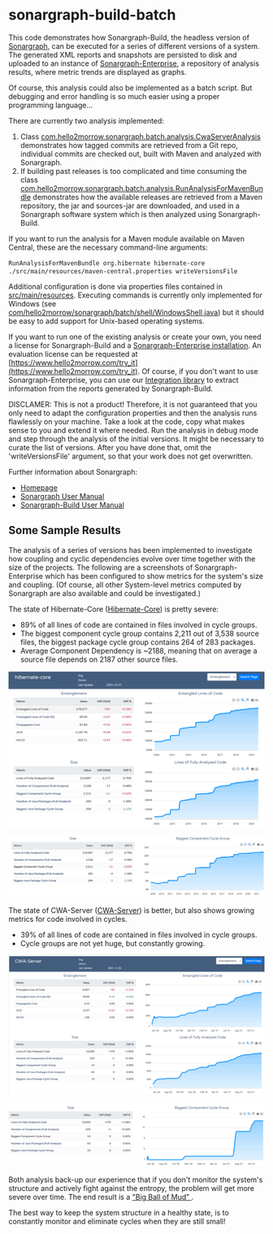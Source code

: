 # sonargraph-build-batch
This code demonstrates how Sonargraph-Build, the headless version of [Sonargraph](https://www.hello2morrow.com/), can be executed for a series of different versions of a system.
The generated XML reports and snapshots are persisted to disk and uploaded to an instance of [Sonargraph-Enterprise](https://www.hello2morrow.com/products/sonargraph/enterprise), 
a repository of analysis results, where metric trends are displayed as graphs.

Of course, this analysis could also be implemented as a batch script. But debugging and error handling is so much easier using a proper
programming language...

There are currently two analysis implemented:
1. Class [com.hello2morrow.sonargraph.batch.analysis.CwaServerAnalysis](/src/main/java/com/hello2morrow/sonargraph/batch/analysis/CwaServerAnalysis.java) 
demonstrates how tagged commits are retrieved from a Git repo, individual commits are checked out, built with Maven and analyzed with Sonargraph.
2. If building past releases is too complicated and time consuming the class 
[com.hello2morrow.sonargraph.batch.analysis.RunAnalysisForMavenBundle](/src/main/java/com/hello2morrow/sonargraph/batch/analysis/RunAnalysisForMavenBundle.java) 
demonstrates how the available releases are retrieved from a Maven repository, the jar and sources-jar are downloaded, and used in a Sonargraph software system 
which is then analyzed using Sonargraph-Build.

If you want to run the analysis for a Maven module available on Maven Central, these are the necessary command-line arguments:
```
RunAnalysisForMavenBundle org.hibernate hibernate-core ./src/main/resources/maven-central.properties writeVersionsFile
```

Additional configuration is done via properties files contained in [src/main/resources](/src/main/resources).
Executing commands is currently only implemented for Windows 
(see [com/hello2morrow/sonargraph/batch/shell/WindowsShell.java](/src/main/java/com/hello2morrow/sonargraph/batch/shell/WindowsShell.java)) 
but it should be easy to add support for Unix-based operating systems.

If you want to run one of the existing analysis or create your own, you need a license for Sonargraph-Build and a [Sonargraph-Enterprise installation](https://www.hello2morrow.com/products/sonargraph/enterprise).
An evaluation license can be requested at [https://www.hello2morrow.com/try_it](https://www.hello2morrow.com/try_it).
Of course, if you don't want to use Sonargraph-Enterprise, you can use our [Integration library](https://github.com/sonargraph/sonargraph-integration-access) to extract information from
the reports generated by Sonargraph-Build.

DISCLAMER: This is not a product! 
Therefore, it is not guaranteed that you only need to adapt the configuration properties and then the analysis runs flawlessly on your machine.
Take a look at the code, copy what makes sense to you and extend it where needed. Run the analysis in debug mode and step through the analysis of the initial versions.
It might be necessary to curate the list of versions. After you have done that, omit the 'writeVersionsFile' argument, so that your work does not get overwritten.  

Further information about Sonargraph:
* [Homepage](https://www.hello2morrow.com/)
* [Sonargraph User Manual](https://eclipse.hello2morrow.com/doc/standalone/content/index.html)
* [Sonargraph-Build User Manual](http://eclipse.hello2morrow.com/doc/build/content/index.html)

## Some Sample Results
The analysis of a series of versions has been implemented to investigate how coupling and cyclic dependencies evolve over time together
with the size of the projects. The following are a screenshots of Sonargraph-Enterprise which has been configured to show metrics for the system's size 
and coupling. (Of course, all other System-level metrics computed by Sonargraph are also available and could be investigated.)

The state of Hibernate-Core ([Hibernate-Core](https://github.com/hibernate/hibernate-orm/tree/main/hibernate-core)) is pretty severe:
* 89% of all lines of code are contained in files involved in cycle groups.
* The biggest component cycle group contains 2,211 out of 3,538 source files, the biggest package cycle group contains 
  264 of 283 packages.
* Average Component Dependency is ~2188, meaning that on average a source file depends on 2187 other source files.
  
![Trend of Hibernate-Core](/doc/Hibernate-Core_Entanglement.png "Trend of Hibernate-Core")

![Trend of Biggest Component Cycle in Hiberante-Core](/doc/Hibernate-Core_Biggest-Component-Cycle.png "Trend of Biggest Component Cycle in Hibernate-Core")

The state of CWA-Server ([CWA-Server](https://github.com/corona-warn-app/cwa-server)) is better, but also shows growing 
metrics for code involved in cycles.
* 39% of all lines of code are contained in files involved in cycle groups. 
* Cycle groups are not yet huge, but constantly growing.

![Trend of CWA-Server](/doc/CWA-Server_Entanglement.png "Trend of CWA-Server")

![Trend of Biggest Component Cycle in CWA-Server](/doc/CWA-Server_Biggest-Component-Cycle.png "Trend of Biggest Component Cycle in CWA-Server")

Both analysis back-up our experience that if you don't monitor the system's structure and actively fight against the entropy, the problem will get more severe over time.
The end result is a ["Big Ball of Mud" ](http://www.laputan.org/mud/).

The best way to keep the system structure in a healthy state, is to constantly monitor and eliminate cycles when they are still small!